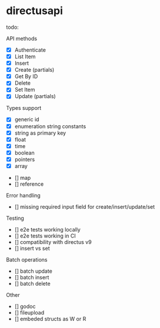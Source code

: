 # directusapi

todo:

API methods

- [x] Authenticate
- [x] List Item
- [x] Insert
- [x] Create (partials)
- [x] Get By ID
- [x] Delete
- [x] Set Item
- [x] Update (partials)

Types support

- [x] generic id
- [x] enumeration string constants
- [x] string as primary key
- [x] float
- [x] time
- [x] boolean
- [x] pointers
- [x] array
- [] map
- [] reference

Error handling

- [] missing required input field for create/insert/update/set

Testing

- [] e2e tests working locally
- [] e2e tests working in CI
- [] compatibility with directus v9
- [] insert vs set

Batch operations

- [] batch update
- [] batch insert
- [] batch delete

Other

- [] godoc
- [] fileupload
- [] embeded structs as W or R
